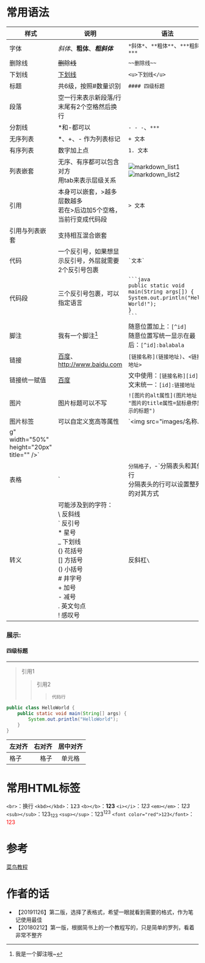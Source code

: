 # 常用语法

| 样式 | 说明 | 语法 |
| ---- | ---- | ---- |
| 字体 | *斜体*、**粗体**、***粗斜体*** | `*斜体*`、`**粗体**`、`***粗斜体***` |
| 删除线 | ~~删除线~~ | `~~删除线~~` |
| 下划线 | <u>下划线</u> | `<u>下划线</u>` |
| 标题 | 共6级，按照#数量识别 | `#### 四级标题` |
| 段落 | 空一行来表示新段落/行末尾有2个空格然后换行 |  |
| 分割线 | *和-都可以 | `- - -`、`***` |
| 无序列表 | *、+、- 作为列表标记 | `+ 文本` |
| 有序列表 | 数字加上点 | `1. 文本` |
| 列表嵌套 | 无序、有序都可以包含对方<br>用tab来表示层级关系 | ![markdown_list1](../images/markdown_list1.png "无序嵌套有序")  ![markdown_list2](../images/markdown_list2.png "有序嵌套无序") |
| 引用 | 本身可以嵌套，>越多层数越多<br>若在>后边加5个空格，当前行变成代码段 | `> 文本` |
| 引用与列表嵌套 | 支持相互混合嵌套 |  |
| 代码 | 一个反引号，如果想显示反引号，外层就需要2个反引号包裹 | `` `文本` `` |
| 代码段 | 三个反引号包裹，可以指定语言 | `` ```java ``<br>`` public static void main(String args[]) { ``<br>`` System.out.println("Hello World!"); ``<br>`` } ``<br>`` ``` `` |
| 脚注 | 我有一个脚注[^1] | 随意位置加上：`[^id]`<br>随意位置写统一显示在最后：`[^id]:balabala`|
| 链接 | [百度](http://www.baidu.com)、<http://www.baidu.com> | `[链接名称](链接地址)`、`<链接地址>` |
| 链接统一赋值 | [百度][百度链接] | 文中使用：`[链接名称][id]`<br>文末统一：`[id]:链接地址` |
| 图片 | 图片标题可以不写 | `![图片的alt属性](图片地址 "图片的title属性=鼠标悬停显示的标题")` |
| 图片标签 | 可以自定义宽高等属性 | `<img src="images/名称.pn
g" width="50%" height="20px" title="" />` |
| 表格 | `|`分隔格子，`-`分隔表头和其他行<br>分隔表头的行可以设置整列的对其方式 | `| 左对齐 | 右对齐 | 居中对齐 |`<br>`|:-|-:|:-:|`<br>`| 单元格 | 单元格 | 单元格 |` |
| 转义 | 可能涉及到的字符：<br>\\  反斜线<br>\`  反引号<br>\*  星号<br>\_  下划线<br>\{\} 花括号<br>\[\] 方括号<br>\(\) 小括号<br>\#  井字号<br>\+  加号<br>\-  减号<br>\.  英文句点<br>\!  感叹号 | 反斜杠`\` |

### 展示:
#### 四级标题
- - -
[^1]:我是一个脚注哦~

> 引用1
>> 引用2
>>>     代码行

```java
public class HelloWorld {
    public static void main(String[] args) {
        System.out.println("HelloWorld");
    }
}
```

[百度链接]:http://www.baidu.com

| 左对齐 | 右对齐 | 居中对齐 |
|:-|-:|:-:|
| 格子 | 格子 | 单元格 |

# 常用HTML标签
`<br>`：换行
`<kbd></kbd>`：<kbd>123</kbd>
`<b></b>`：<b>123</b>
`<i></i>`：<i>123</i>
`<em></em>`：<em>123</em>
`<sub></sub>`：123<sub>123</sub>
`<sup></sup>`：123<sup>123</sup>
`<font color="red">123</font>`：<font color="red">123</font>

# 参考
[菜鸟教程](https://www.runoob.com/markdown/md-tutorial.html)

# 作者的话
+ 【20191126】第二版，选择了表格式，希望一眼就看到需要的格式，作为笔记使用最佳
+ 【20180212】第一版，根据简书上的一个教程写的，只是简单的罗列，看着非常不整齐